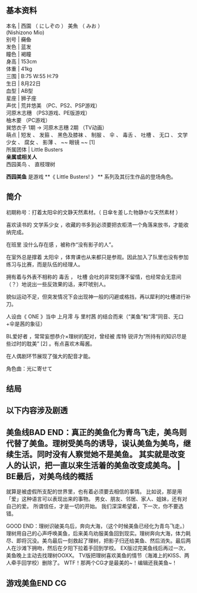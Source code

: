 **基本资料**  
---  
本名  |  西園  （  にしぞの  ）  美魚  （  みお  ）    
(Nishizono Mio)  
别号  |  ~~腐鱼~~  
发色  |  蓝发   
瞳色  |  褐瞳   
身高  |  153cm   
体重  |  41kg   
三围  |  B:75 W:55 H:79   
生日  |  8月22日   
血型  |  AB型   
星座  |  狮子座   
声优  |  荒井悠美  （PC、PS2、PSP游戏）   
河原木志穗  （PS3游戏、PE版游戏）  
柚木要  （PC游戏）  
巽悠衣子  1期  →  河原木志穗  2期  （TV动画）  
萌点  |  短发  、  发箍  、  黑色及膝袜  、  制服  、  伞  、  毒舌  、  吐槽  、  无口  、  文学少女  、  腐女  、  影薄  、 ~~ 眼镜  ~~ [1]   
所属团体  |  Little Busters   
**亲属或相关人**  
西园美鸟  、  直枝理树  
  
**西园美鱼** 是游戏 **《 Little Busters!  》 ** 系列及其衍生作品的登场角色。

##  简介

初期称号：打着太阳伞的文静天然素材。（  日傘を差した物静かな天然素材  ）

喜欢读书的  文学系少女  ，收藏的书多到必须要把衣柜清一个角落来放书，才能收纳完成。

在班里  没什么存在感  ，被称作“没有影子的人”。

在室外总是撑着  太阳伞  ，体育课也从来都只是参观。因此加入了队里也没有参加练习与比赛，而是队伍的经理人。

拥有着与外表不相称的  毒舌  ，  吐槽  会吐的非常刻薄不留情，也经常会无意间（？）地说出一些反效果的话，来吓唬别人。

貌似运动不足，但突发情况下会出现神一般的闪避或格挡，再以犀利的吐槽进行补刀。

人设由《  ONE  》当中  上月澪  与  里村茜  的结合而来（“美鱼”和“澪”同音、无口+伞是茜的象征）

BL爱好者  ，常常妄想恭介×理树的配对，曾经被  库特  锐评为“所持有的知识尽是些过时的耽美”  [2]  。有点喜欢木莓酱。

在人偶剧环节展现了强大的配音才能。

角色曲：光に寄せて

##  结局

以下内容涉及剧透  
---  
美鱼线BAD END：真正的美鱼化为青鸟飞走，美鸟则代替了美鱼。理树受美鸟的诱导，误认美鱼为美鸟，继续生活。同时没有人察觉她不是美鱼。  其实就是改变人的认识，把一直以来生活着的美鱼改变成美鸟。  |  BE最后，对美鸟线的概括   
---  
就算是被虚假所支配的世界里，也有着必须要去相信的事情。  比如说，那是用「爱」这种语言可以表现出来的事物。  男女、朋友、邻居、家人、姐妹，还有对自己的爱。
所谓信任，才是一切的开始。  我们深深希望着，下一次，你不要选错。  
  
GOOD
END：理树识破美鸟后，奔向大海，（这个时候美鱼已经化为青鸟飞走。）理树用自己的心声呼唤美鱼，后来美鸟劝服美鱼回到现实。理树奔向大海，体力耗尽、即将沉没。美鸟最后一刻救起了理树，把影子归还给美鱼、然后消失。最后两人在沙滩下拥吻，然后在夕阳下拉着手回到学校。
EX版过完美鱼线后再过一次，美鱼晚上主动去找理树OOXX。  TV版把理树喜欢美鱼的情节（海滩上的KISS、两人牵手回学校）删除了。
WTF！那两个CG才是最美的~！编辑还我美鱼~！

游戏美鱼END CG  
---  
  

  
  